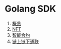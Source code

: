 <!--
order: false
parent:
  order: 1
-->

# Golang SDK

1. [概览](./overview.md)
2. [NFT](./nft.md)
3. [智能合约](./contract.md)
4. [链上链下通联](./iService.md)